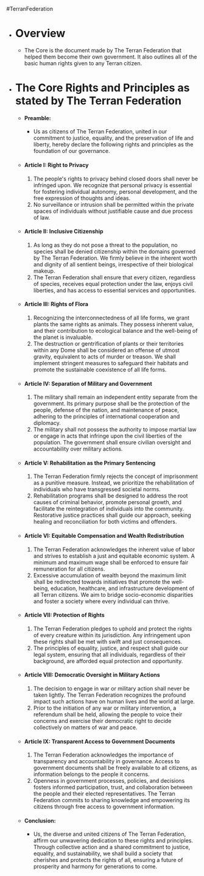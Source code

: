 #TerranFederation
- # Overview
	- The Core is the document made by The Terran Federation that helped them become their own government. It also outlines all of the basic human rights given to any Terran citizen.

- # The Core Rights and Principles as stated by The Terran Federation
	- #### Preamble:
		- Us as citizens of The Terran Federation, united in our commitment to justice, equality, and the preservation of life and liberty, hereby declare the following rights and principles as the foundation of our governance.
	- #### Article I: Right to Privacy
		1. The people's rights to privacy behind closed doors shall never be infringed upon. We recognize that personal privacy is essential for fostering individual autonomy, personal development, and the free expression of thoughts and ideas.
		2. No surveillance or intrusion shall be permitted within the private spaces of individuals without justifiable cause and due process of law.
	- #### Article II: Inclusive Citizenship
		1. As long as they do not pose a threat to the population, no species shall be denied citizenship within the domains governed by The Terran Federation. We firmly believe in the inherent worth and dignity of all sentient beings, irrespective of their biological makeup.
		2. The Terran Federation shall ensure that every citizen, regardless of species, receives equal protection under the law, enjoys civil liberties, and has access to essential services and opportunities.
	- #### Article III: Rights of Flora
		1. Recognizing the interconnectedness of all life forms, we grant plants the same rights as animals. They possess inherent value, and their contribution to ecological balance and the well-being of the planet is invaluable.
		2. The destruction or gentrification of plants or their territories within any Dome shall be considered an offense of utmost gravity, equivalent to acts of murder or treason. We shall implement stringent measures to safeguard their habitats and promote the sustainable coexistence of all life forms.
	- #### Article IV: Separation of Military and Government
		1. The military shall remain an independent entity separate from the government. Its primary purpose shall be the protection of the people, defense of the nation, and maintenance of peace, adhering to the principles of international cooperation and diplomacy.
		2. The military shall not possess the authority to impose martial law or engage in acts that infringe upon the civil liberties of the population. The government shall ensure civilian oversight and accountability over military actions.
	- #### Article V: Rehabilitation as the Primary Sentencing
		1. The Terran Federation firmly rejects the concept of imprisonment as a punitive measure. Instead, we prioritize the rehabilitation of individuals who have transgressed societal norms.
		2. Rehabilitation programs shall be designed to address the root causes of criminal behavior, promote personal growth, and facilitate the reintegration of individuals into the community. Restorative justice practices shall guide our approach, seeking healing and reconciliation for both victims and offenders.
	- #### Article VI: Equitable Compensation and Wealth Redistribution
		1. The Terran Federation acknowledges the inherent value of labor and strives to establish a just and equitable economic system. A minimum and maximum wage shall be enforced to ensure fair remuneration for all citizens.
		2. Excessive accumulation of wealth beyond the maximum limit shall be redirected towards initiatives that promote the well-being, education, healthcare, and infrastructure development of all Terran citizens. We aim to bridge socio-economic disparities and foster a society where every individual can thrive.
	- #### Article VII: Protection of Rights
		1. The Terran Federation pledges to uphold and protect the rights of every creature within its jurisdiction. Any infringement upon these rights shall be met with swift and just consequences.
		2. The principles of equality, justice, and respect shall guide our legal system, ensuring that all individuals, regardless of their background, are afforded equal protection and opportunity.
	- #### Article VIII: Democratic Oversight in Military Actions
		1. The decision to engage in war or military action shall never be taken lightly. The Terran Federation recognizes the profound impact such actions have on human lives and the world at large.
		2. Prior to the initiation of any war or military intervention, a referendum shall be held, allowing the people to voice their concerns and exercise their democratic right to decide collectively on matters of war and peace.
	- #### Article IX: Transparent Access to Government Documents
		1. The Terran Federation acknowledges the importance of transparency and accountability in governance. Access to government documents shall be freely available to all citizens, as information belongs to the people it concerns.
		2. Openness in government processes, policies, and decisions fosters informed participation, trust, and collaboration between the people and their elected representatives. The Terran Federation commits to sharing knowledge and empowering its citizens through free access to government information.
	- #### Conclusion:
		- Us, the diverse and united citizens of The Terran Federation, affirm our unwavering dedication to these rights and principles. Through collective action and a shared commitment to justice, equality, and sustainability, we shall build a society that cherishes and protects the rights of all, ensuring a future of prosperity and harmony for generations to come.